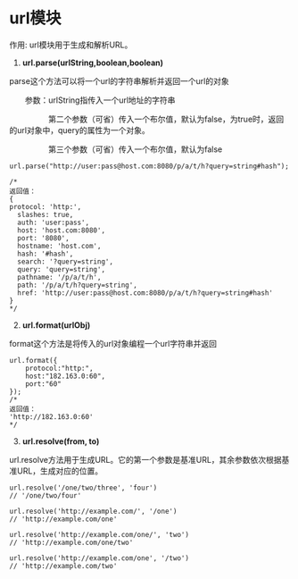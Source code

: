 # url模块

作用:
    url模块用于生成和解析URL。


1. **url.parse(urlString,boolean,boolean)**

parse这个方法可以将一个url的字符串解析并返回一个url的对象

　　参数：urlString指传入一个url地址的字符串

　　　　　第二个参数（可省）传入一个布尔值，默认为false，为true时，返回的url对象中，query的属性为一个对象。

　　　　　第三个参数（可省）传入一个布尔值，默认为false

```
url.parse("http://user:pass@host.com:8080/p/a/t/h?query=string#hash");

/*
返回值：
{
protocol: 'http:',
  slashes: true,
  auth: 'user:pass',
  host: 'host.com:8080',
  port: '8080',
  hostname: 'host.com',
  hash: '#hash',
  search: '?query=string',
  query: 'query=string',
  pathname: '/p/a/t/h',
  path: '/p/a/t/h?query=string',
  href: 'http://user:pass@host.com:8080/p/a/t/h?query=string#hash' 
}
*/
```

2. **url.format(urlObj)**

format这个方法是将传入的url对象编程一个url字符串并返回

```
url.format({
    protocol:"http:",
    host:"182.163.0:60",
    port:"60"
});
/*
返回值：
'http://182.163.0:60'
*/
```


3. **url.resolve(from, to)**

url.resolve方法用于生成URL。它的第一个参数是基准URL，其余参数依次根据基准URL，生成对应的位置。

```
url.resolve('/one/two/three', 'four')
// '/one/two/four'

url.resolve('http://example.com/', '/one')
// 'http://example.com/one'

url.resolve('http://example.com/one/', 'two')
// 'http://example.com/one/two'

url.resolve('http://example.com/one', '/two')
// 'http://example.com/two'
```
